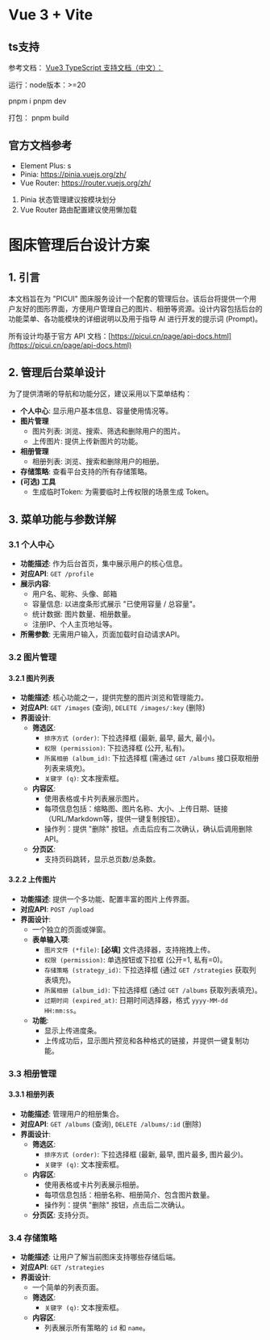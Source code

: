 # Vue 3 + Vite

## ts支持

参考文档：
[Vue3 TypeScript 支持文档（中文）：](https://cn.vuejs.org/guide/typescript/overview.html)

运行：node版本：>=20

pnpm i
pnpm dev

打包：
pnpm build

## 官方文档参考

- Element Plus: s
- Pinia: https://pinia.vuejs.org/zh/
- Vue Router: https://router.vuejs.org/zh/


1. Pinia 状态管理建议按模块划分
2. Vue Router 路由配置建议使用懒加载

# 图床管理后台设计方案

## 1. 引言

本文档旨在为 "PICUI" 图床服务设计一个配套的管理后台。该后台将提供一个用户友好的图形界面，方便用户管理自己的图片、相册等资源。设计内容包括后台的功能菜单、各功能模块的详细说明以及用于指导 AI 进行开发的提示词 (Prompt)。

所有设计均基于官方 API 文档：[https://picui.cn/page/api-docs.html](https://picui.cn/page/api-docs.html)

## 2. 管理后台菜单设计

为了提供清晰的导航和功能分区，建议采用以下菜单结构：

-   **个人中心**: 显示用户基本信息、容量使用情况等。
-   **图片管理**
    -   图片列表: 浏览、搜索、筛选和删除用户的图片。
    -   上传图片: 提供上传新图片的功能。
-   **相册管理**
    -   相册列表: 浏览、搜索和删除用户的相册。
-   **存储策略**: 查看平台支持的所有存储策略。
-   **(可选) 工具**
    -   生成临时Token: 为需要临时上传权限的场景生成 Token。

## 3. 菜单功能与参数详解

### 3.1 个人中心

-   **功能描述**: 作为后台首页，集中展示用户的核心信息。
-   **对应API**: `GET /profile`
-   **展示内容**:
    -   用户名、昵称、头像、邮箱
    -   容量信息: 以进度条形式展示 "已使用容量 / 总容量"。
    -   统计数据: 图片数量、相册数量。
    -   注册IP、个人主页地址等。
-   **所需参数**: 无需用户输入，页面加载时自动请求API。

### 3.2 图片管理

#### 3.2.1 图片列表

-   **功能描述**: 核心功能之一，提供完整的图片浏览和管理能力。
-   **对应API**: `GET /images` (查询), `DELETE /images/:key` (删除)
-   **界面设计**:
    -   **筛选区**:
        -   `排序方式 (order)`: 下拉选择框 (最新, 最早, 最大, 最小)。
        -   `权限 (permission)`: 下拉选择框 (公开, 私有)。
        -   `所属相册 (album_id)`: 下拉选择框 (需通过 `GET /albums` 接口获取相册列表来填充)。
        -   `关键字 (q)`: 文本搜索框。
    -   **内容区**:
        -   使用表格或卡片列表展示图片。
        -   每项信息包括：缩略图、图片名称、大小、上传日期、链接（URL/Markdown等，提供一键复制按钮）。
        -   操作列：提供 "删除" 按钮。点击后应有二次确认，确认后调用删除API。
    -   **分页区**:
        -   支持页码跳转，显示总页数/总条数。

#### 3.2.2 上传图片

-   **功能描述**: 提供一个多功能、配置丰富的图片上传界面。
-   **对应API**: `POST /upload`
-   **界面设计**:
    -   一个独立的页面或弹窗。
    -   **表单输入项**:
        -   `图片文件 (*file)`: **[必填]** 文件选择器，支持拖拽上传。
        -   `权限 (permission)`: 单选按钮或下拉框 (公开=1, 私有=0)。
        -   `存储策略 (strategy_id)`: 下拉选择框 (通过 `GET /strategies` 获取列表填充)。
        -   `所属相册 (album_id)`: 下拉选择框 (通过 `GET /albums` 获取列表填充)。
        -   `过期时间 (expired_at)`: 日期时间选择器，格式 `yyyy-MM-dd HH:mm:ss`。
    -   **功能**:
        -   显示上传进度条。
        -   上传成功后，显示图片预览和各种格式的链接，并提供一键复制功能。

### 3.3 相册管理

#### 3.3.1 相册列表

-   **功能描述**: 管理用户的相册集合。
-   **对应API**: `GET /albums` (查询), `DELETE /albums/:id` (删除)
-   **界面设计**:
    -   **筛选区**:
        -   `排序方式 (order)`: 下拉选择框 (最新, 最早, 图片最多, 图片最少)。
        -   `关键字 (q)`: 文本搜索框。
    -   **内容区**:
        -   使用表格或卡片列表展示相册。
        -   每项信息包括：相册名称、相册简介、包含图片数量。
        -   操作列：提供 "删除" 按钮，点击后二次确认。
    -   **分页区**: 支持分页。

### 3.4 存储策略

-   **功能描述**: 让用户了解当前图床支持哪些存储后端。
-   **对应API**: `GET /strategies`
-   **界面设计**:
    -   一个简单的列表页面。
    -   **筛选区**:
        -   `关键字 (q)`: 文本搜索框。
    -   **内容区**:
        -   列表展示所有策略的 `id` 和 `name`。
